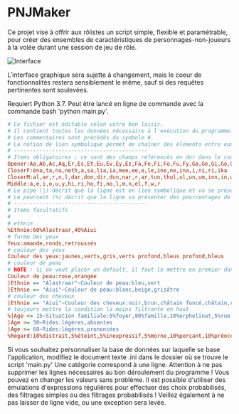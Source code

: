 # PNJMaker #

Ce projet vise à offrir aux rôlistes un script simple, flexible et paramétrable, pour créer des ensembles de caractéristiques de personnages-non-joueurs à la volée durant une session de jeu de rôle.

![Interface](https://media.discordapp.net/attachments/555328372213809153/909890438561951774/unknown.png)

L'interface graphique sera sujette à changement, mais le coeur de fonctionnalités restera sensiblement le même, sauf si des requêtes pertinentes sont soulevées.

Requiert Python 3.7. Peut être lancé en ligne de commande avec la commande bash 'python main.py'.

```ini
# Ce fichier est éditable selon votre bon loisir.
# Il contient toutes les données nécessaire à l'exécution du programme.
# Les commentaires sont précédés du symbole #.
# La notion de lien symbolique permet de chaîner des éléments entre eux.
# ------------------------------------------
# Items obligatoires ; ce sont des champs référencés en dur dans le code.
Opener:Aa,Ab,Ac,Aq,Er,Es,Et,Eu,Ev,Ey,Ez,Fa,Fe,Fi,Fo,Fu,Fy,Ga,Ge,Gi,Go,Gu,Gy,Ka,Ke,Ki,Ko,Ku,Ky,A,E,I,O,U,Y,X,Z
CloserF:ëna,ta,na,neth,a,sa,lia,ia,mee,ee,e,le,ine,ne,ina,i,ni,ri,ika
CloserM:al,ar,r,n,l,dar,don,dir,dun,nar,r,ar,tun,thul,ul,un,um,inn,in,ur,ish,esh
Middle:a,e,i,o,u,y,hi,ri,ho,fi,no,l,m,n,el,f,w,r
# Le pipe (|) décrit que la ligne est en lien symbolique et va se présenter comme telle : |Champ == Valeur~Sous-champ:val1,val2,val3 ...
# Le pourcent (%) décrit que la ligne va présenter des pourcentages de chance d'apparition. La somme sur une lige doit faire 100.
# ------------------------------------------
# Items facultatifs
#
# ethnie
%Ethnie:60%Alastraar,40%Aiui
# forme des yeux
Yeux:amande,ronds,retroussés
# couleur des yeux
Couleur des yeux:jaunes,verts,gris,verts profond,bleus profond,bleus
# couleur de peau
# NOTE : si on veut placer un default, il faut le mettre en premier dans la liste
Couleur de peau:rose,orangée
|Ethnie == "Alastraar"~Couleur de peau:bleu,vert
|Ethnie == "Aiui"~Couleur de peau:blanc,beige,grisâtre
# couleur des cheveux
|Ethnie == "Aiui"~Couleur des cheveux:noir,brun,châtain foncé,châtain,châtain clair,blond foncé,blond moyen,blond clair,blond très clair,blond platine
# toujours mettre la condition la moins filtrante en haut
%|Age <= 15~Situation familiale:5%foyer,80%famille,10%orphelinat,5%rue
|Age >= 30~Rides:légères,absentes
|Age >= 60~Rides:légères,prononcées
%Regard:10%distrait,5%éteint,5%inexpressif,5%morne,10%perçant,10%préoccupé,10%scrutateur,15%soucieux,5%strabisme,10%vague,5%vide,10%vif
```
Si vous souhaitez personnaliser la base de données sur laquelle se base l'application, modifiez le document texte .ini dans le dossier où se trouve le script 'main.py'
Une catégorie correspond à une ligne. Attention à ne pas supprimer les lignes nécessaires au bon déroulement du programme ! Vous pouvez en changer les valeurs sans problème.
Il est possible d'utiliser des émulations d'expressions régulières pour effectuer des choix probabilisés, des filtrages simples ou des filtrages probabilisés !
Veillez également à ne pas laisser de ligne vide, ou une exception sera levée.

